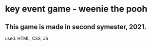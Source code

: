 # key event game - weenie the pooh

## This game is made in second symester, 2021.
used: HTML, CSS, JS
